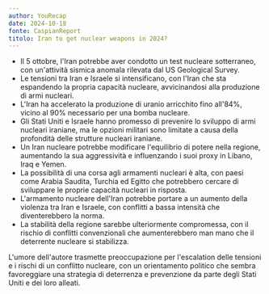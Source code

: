 ```yaml
---
author: YouRecap
date: 2024-10-18
fonte: CaspianReport
titolo: Iran to get nuclear weapons in 2024?
---
```


- Il 5 ottobre, l'Iran potrebbe aver condotto un test nucleare sotterraneo, con un'attività sismica anomala rilevata dal US Geological Survey.
- Le tensioni tra Iran e Israele si intensificano, con l'Iran che sta espandendo la propria capacità nucleare, avvicinandosi alla produzione di armi nucleari.
- L'Iran ha accelerato la produzione di uranio arricchito fino all'84%, vicino al 90% necessario per una bomba nucleare.
- Gli Stati Uniti e Israele hanno promesso di prevenire lo sviluppo di armi nucleari iraniane, ma le opzioni militari sono limitate a causa della profondità delle strutture nucleari iraniane.
- Un Iran nucleare potrebbe modificare l'equilibrio di potere nella regione, aumentando la sua aggressività e influenzando i suoi proxy in Libano, Iraq e Yemen.
- La possibilità di una corsa agli armamenti nucleari è alta, con paesi come Arabia Saudita, Turchia ed Egitto che potrebbero cercare di sviluppare le proprie capacità nucleari in risposta.
- L'armamento nucleare dell'Iran potrebbe portare a un aumento della violenza tra Iran e Israele, con conflitti a bassa intensità che diventerebbero la norma.
- La stabilità della regione sarebbe ulteriormente compromessa, con il rischio di conflitti convenzionali che aumenterebbero man mano che il deterrente nucleare si stabilizza.

L'umore dell'autore trasmette preoccupazione per l'escalation delle tensioni e i rischi di un conflitto nucleare, con un orientamento politico che sembra favoreggiare una strategia di deterrenza e prevenzione da parte degli Stati Uniti e dei loro alleati.
